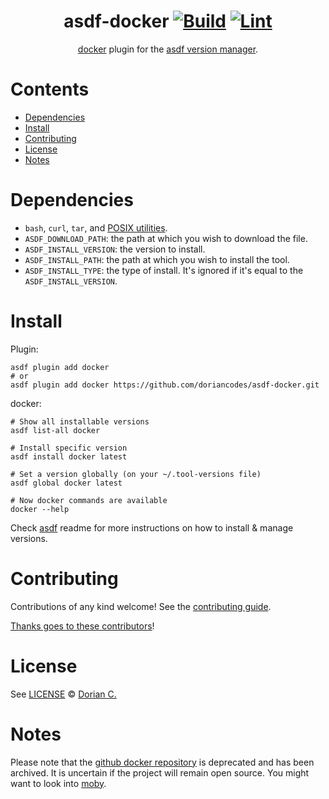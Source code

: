<div align="center">

# asdf-docker [![Build](https://github.com/doriancodes/asdf-docker/actions/workflows/build.yml/badge.svg)](https://github.com/doriancodes/asdf-docker/actions/workflows/build.yml) [![Lint](https://github.com/doriancodes/asdf-docker/actions/workflows/lint.yml/badge.svg)](https://github.com/doriancodes/asdf-docker/actions/workflows/lint.yml)

[docker](https://github.com/doriancodes/docker) plugin for the [asdf version manager](https://asdf-vm.com).

</div>

# Contents

- [Dependencies](#dependencies)
- [Install](#install)
- [Contributing](#contributing)
- [License](#license)
- [Notes](#notes)

# Dependencies

- `bash`, `curl`, `tar`, and [POSIX utilities](https://pubs.opengroup.org/onlinepubs/9699919799/idx/utilities.html).
- `ASDF_DOWNLOAD_PATH`: the path at which you wish to download the file.
- `ASDF_INSTALL_VERSION`: the version to install.
- `ASDF_INSTALL_PATH`: the path at which you wish to install the tool.
- `ASDF_INSTALL_TYPE`: the type of install. It's ignored if it's equal to the `ASDF_INSTALL_VERSION`.

# Install

Plugin:

```shell
asdf plugin add docker
# or
asdf plugin add docker https://github.com/doriancodes/asdf-docker.git
```

docker:

```shell
# Show all installable versions
asdf list-all docker

# Install specific version
asdf install docker latest

# Set a version globally (on your ~/.tool-versions file)
asdf global docker latest

# Now docker commands are available
docker --help
```

Check [asdf](https://github.com/asdf-vm/asdf) readme for more instructions on how to
install & manage versions.

# Contributing

Contributions of any kind welcome! See the [contributing guide](contributing.md).

[Thanks goes to these contributors](https://github.com/doriancodes/asdf-docker/graphs/contributors)!

# License

See [LICENSE](LICENSE) © [Dorian C.](https://github.com/doriancodes/)

# Notes
Please note that the [github docker repository](https://github.com/docker/docker-ce) is deprecated and has been archived. It is uncertain if the project will remain open source. You might want to look into [moby](https://www.docker.com/blog/introducing-the-moby-project/).
